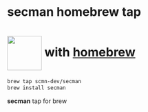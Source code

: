 # secman homebrew tap

# [<img src="https://assets.secman.dev/icon.svg" width="80" align="absmiddle">][smUrl] with [homebrew](https://brew.sh)

```sh
brew tap scmn-dev/secman
brew install secman
```

**secman** tap for brew

[smUrl]: https://secman.dev
